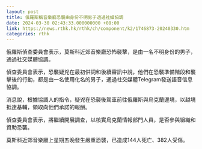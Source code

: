 ```yaml
---
layout: post
title: 俄羅斯稱音樂廳恐襲由身份不明男子透過社媒協調
date: 2024-03-30 02:43:33.000000000 +08:00
link: https://news.rthk.hk/rthk/ch/component/k2/1746873-20240330.htm
categories: rthk
---
```


俄羅斯偵查委員會表示，莫斯科近郊音樂廳恐怖襲擊，是由一名不明身份的男子，通過社交媒體協調。

偵查委員會表示，恐襲疑兇在最初供詞和後續審訊中說，他們在恐襲準備階段和襲擊後的行動，都是由一名使用化名的男子，通過社交媒體Telegram發送語音信息協調。

消息說，根據協調人的指令，疑兇在恐襲後駕車前往俄羅斯與烏克蘭邊境，以越境抵達基輔，領取向他們承諾的報酬。

偵查委員會表示，將繼續開展調查，以核實烏克蘭情報部門人員，是否參與組織和資助恐襲。

莫斯科近郊音樂廳上星期五晚發生嚴重恐襲，已造成144人死亡、382人受傷。

